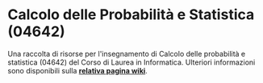 # Calcolo delle Probabilità e Statistica (04642)

Una raccolta di risorse per l'insegnamento di Calcolo delle probabilità e
statistica (04642) del Corso di Laurea in Informatica.
 Ulteriori informazioni sono disponibili sulla [**relativa pagina wiki**](https://cartabinaria.github.io/wiki/raccolte-di-risorse/index.html).
